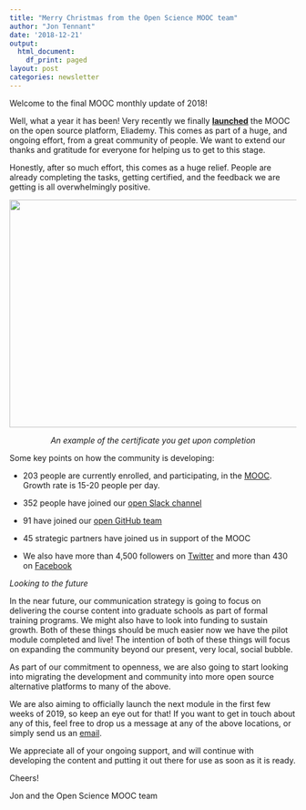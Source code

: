 ```yaml
---
title: "Merry Christmas from the Open Science MOOC team"
author: "Jon Tennant"
date: '2018-12-21'
output:
  html_document:
    df_print: paged
layout: post
categories: newsletter
---
```


Welcome to the final MOOC monthly update of 2018!

Well, what a year it has been! Very recently we finally [**launched**](https://eliademy.com/catalog/catalog/product/view/sku/02d7338a7e) the MOOC on the open source platform, Eliademy. This comes as part of a huge, and ongoing effort, from a great community of people. We want to extend our thanks and gratitude for everyone for helping us to get to this stage.

Honestly, after so much effort, this comes as a huge relief. People are already completing the tasks, getting certified, and the feedback we are getting is all overwhelmingly positive.

<p align="center"><img src="https://github.com/OpenScienceMOOC/site/blob/master/img/certificate.png?raw=true" width="600px" height="400px"/></p>

<p align="center"><i>An example of the certificate you get upon completion</i></p>

Some key points on how the community is developing:

* 203 people are currently enrolled, and participating, in the [MOOC](https://eliademy.com/catalog/catalog/product/view/sku/02d7338a7e). Growth rate is 15-20 people per day.

* 352 people have joined our [open Slack channel](https://openmooc-ers-slackin.herokuapp.com/)

* 91 have joined our [open GitHub team](https://open-science-mooc-invite.herokuapp.com/)

* 45 strategic partners have joined us in support of the MOOC

* We also have more than 4,500 followers on [Twitter](https://twitter.com/OpenScienceMOOC) and more than 430 on [Facebook](https://www.facebook.com/OpenScienceMOOC/)

*Looking to the future*

In the near future, our communication strategy is going to focus on delivering the course content into graduate schools as part of formal training programs. We might also have to look into funding to sustain growth. Both of these things should be much easier now we have the pilot module completed and live! The intention of both of these things will focus on expanding the community beyond our present, very local, social bubble.

As part of our commitment to openness, we are also going to start looking into migrating the development and community into more open source alternative platforms to many of the above.

We are also aiming to officially launch the next module in the first few weeks of 2019, so keep an eye out for that! If you want to get in touch about any of this, feel free to drop us a message at any of the above locations, or simply send us an [email](mailto:info@opensciencemooc.eu).

We appreciate all of your ongoing support, and will continue with developing the content and putting it out there for use as soon as it is ready.

Cheers!

Jon and the Open Science MOOC team